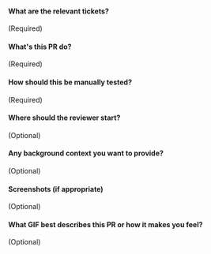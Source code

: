 #### What are the relevant tickets?

(Required)

#### What's this PR do?

(Required)

#### How should this be manually tested?

(Required)

#### Where should the reviewer start?

(Optional)

#### Any background context you want to provide?

(Optional)

#### Screenshots (if appropriate)

(Optional)

#### What GIF best describes this PR or how it makes you feel?

(Optional)
